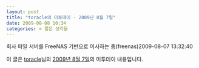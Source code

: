 ```yaml
---
layout: post
title: "toracle의 미투데이 - 2009년 8월 7일"
date: 2009-08-08 10:34
categories: ⊙ 짧은 생각들
---
```


회사 파일 서버를 FreeNAS 기반으로 이사하는 중(freenas)2009-08-07 13:32:40

이 글은 [toracle](http://me2day.net/toracle)님의 [2009년 8월 7일](http://me2day.net/toracle/2009/08/07#13:32:40)의 미투데이 내용입니다.


       
